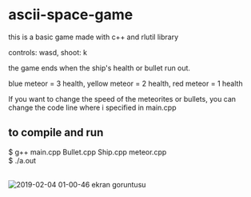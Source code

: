 # ascii-space-game

this is a basic game made with c++ and rlutil library

controls: wasd, shoot: k

the game ends when the ship's health or bullet run out.

blue meteor = 3 health,
yellow meteor = 2 health,
red meteor = 1 health

If you want to change the speed of the meteorites or bullets, you can change the code line where i specified in main.cpp

## to compile and run
$ g++ main.cpp Bullet.cpp Ship.cpp meteor.cpp <br />
$ ./a.out <br /><br />

![2019-02-04 01-00-46 ekran goruntusu](https://user-images.githubusercontent.com/47246431/52183420-d8045700-2818-11e9-83d9-8634be814ab3.png)

